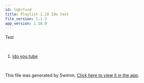 ```yaml
---
id: lqbrfvvd
title: Playlist 1.18 Ido test
file_version: 1.1.3
app_version: 1.18.0
---
```


<!-- Intro - Do not remove this comment -->
Test

<br/>

<!-- Steps - Do not remove this comment -->
1. [Ido you tube](ido-you-tube.vdog9mq1.sw.md)


<br/>

This file was generated by Swimm. [Click here to view it in the app](http://localhost:5001/repos/Z2l0aHViJTNBJTNBY3NoYXJwLXNoYXVsLXRlc3QlM0ElM0Fzd2ltbWlv/playlists/lqbrfvvd).
